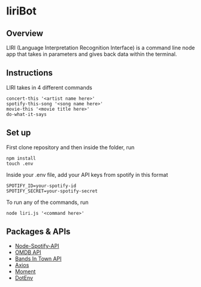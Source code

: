 # liriBot

## Overview
LIRI (Language Interpretation Recognition Interface) is a command line node app that takes in parameters and gives back data within the terminal.

## Instructions
LIRI takes in 4 different commands
```
concert-this '<artist name here>'
spotify-this-song '<song name here>'
movie-this '<movie title here>'
do-what-it-says
```

## Set up
First clone repository and then inside the folder, run
```
npm install
touch .env
```
Inside your .env file, add your API keys from spotify in this format
```
SPOTIFY_ID=your-spotify-id
SPOTIFY_SECRET=your-spotify-secret
```
To run any of the commands, run
```
node liri.js '<command here>'
```

## Packages & APIs

 * [Node-Spotify-API](https://www.npmjs.com/package/node-spotify-api)
 * [OMDB API](http://www.omdbapi.com)
 * [Bands In Town API](http://www.artists.bandsintown.com/bandsintown-api)
 * [Axios](https://www.npmjs.com/package/axios)
 * [Moment](https://www.npmjs.com/package/moment)
 * [DotEnv](https://www.npmjs.com/package/dotenv)

